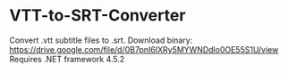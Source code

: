 # VTT-to-SRT-Converter
Convert .vtt subtitle files to .srt.
Download binary: https://drive.google.com/file/d/0B7pnI6IXRy5MYWNDdlo0OE55S1U/view
Requires .NET framework 4.5.2

